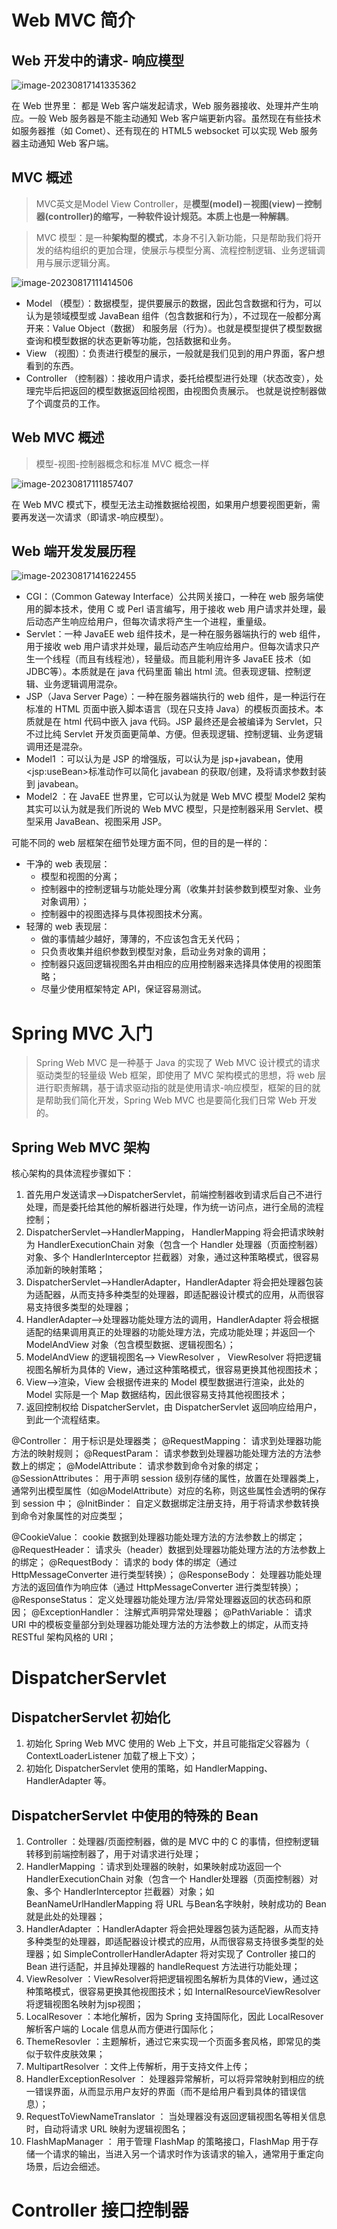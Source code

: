 # Web MVC 简介

##  Web 开发中的请求- 响应模型

![image-20230817141335362](./.pic/image-20230817141335362.png)

在 Web 世界里：
都是 Web 客户端发起请求，Web 服务器接收、处理并产生响应。一般 Web 服务器是不能主动通知 Web 客户端更新内容。虽然现在有些技术如服务器推（如 Comet）、还有现在的 HTML5 websocket 可以实现 Web 服务器主动通知 Web 客户端。

## MVC 概述

> MVC英文是Model View Controller，是**模型(model)－视图(view)－控制器(controller)**的缩写，一种软件设计规范。本质上也是一种**解耦**。

> MVC 模型：是一种**架构型的模式**，本身不引入新功能，只是帮助我们将开发的结构组织的更加合理，使展示与模型分离、流程控制逻辑、业务逻辑调用与展示逻辑分离。

![image-20230817111414506](./.pic/image-20230817111414506.png)

- Model （模型）：数据模型，提供要展示的数据，因此包含数据和行为，可以认为是领域模型或 JavaBean 组件（包含数据和行为），不过现在一般都分离开来：Value Object（数据） 和服务层（行为）。也就是模型提供了模型数据查询和模型数据的状态更新等功能，包括数据和业务。
- View （视图）：负责进行模型的展示，一般就是我们见到的用户界面，客户想看到的东西。
- Controller （控制器）：接收用户请求，委托给模型进行处理（状态改变），处理完毕后把返回的模型数据返回给视图，由视图负责展示。 也就是说控制器做了个调度员的工作。

## Web MVC 概述

> 模型-视图-控制器概念和标准 MVC 概念一样

![image-20230817111857407](./.pic/image-20230817111857407.png)

在 Web MVC 模式下，模型无法主动推数据给视图，如果用户想要视图更新，需要再发送一次请求（即请求-响应模型）。

## Web 端开发发展历程

![image-20230817141622455](./.pic/image-20230817141622455.png)

-  CGI：（Common Gateway Interface）公共网关接口，一种在 web 服务端使用的脚本技术，使用 C 或 Perl 语言编写，用于接收 web 用户请求并处理，最后动态产生响应给用户，但每次请求将产生一个进程，重量级。
- Servlet：一种 JavaEE web 组件技术，是一种在服务器端执行的 web 组件，用于接收 web 用户请求并处理，最后动态产生响应给用户。但每次请求只产生一个线程（而且有线程池），轻量级。而且能利用许多 JavaEE 技术（如 JDBC等）。本质就是在 java 代码里面 输出 html 流。但表现逻辑、控制逻辑、业务逻辑调用混杂。
- JSP（Java Server Page）：一种在服务器端执行的 web 组件，是一种运行在标准的 HTML 页面中嵌入脚本语言（现在只支持 Java）的模板页面技术。本质就是在 html 代码中嵌入 java 代码。JSP 最终还是会被编译为 Servlet，只不过比纯 Servlet 开发页面更简单、方便。但表现逻辑、控制逻辑、业务逻辑调用还是混杂。
- Model1 ：可以认为是 JSP 的增强版，可以认为是 jsp+javabean，使用\<jsp:useBean\>标准动作可以简化 javabean 的获取/创建，及将请求参数封装到 javabean。
-  Model2 ：在 JavaEE 世界里，它可以认为就是 Web MVC 模型
  Model2 架构其实可以认为就是我们所说的 Web MVC 模型，只是控制器采用 Servlet、模型采用 JavaBean、视图采用 JSP。



可能不同的 web 层框架在细节处理方面不同，但的目的是一样的：

- 干净的 web 表现层：
  - 模型和视图的分离；
  - 控制器中的控制逻辑与功能处理分离（收集并封装参数到模型对象、业务对象调用）；
  - 控制器中的视图选择与具体视图技术分离。
- 轻薄的 web 表现层：
  - 做的事情越少越好，薄薄的，不应该包含无关代码；
  - 只负责收集并组织参数到模型对象，启动业务对象的调用；
  - 控制器只返回逻辑视图名并由相应的应用控制器来选择具体使用的视图策略；
  - 尽量少使用框架特定 API，保证容易测试。

# Spring MVC 入门

> Spring Web MVC 是一种基于 Java 的实现了 Web MVC 设计模式的请求驱动类型的轻量级 Web 框架，即使用了 MVC 架构模式的思想，将 web 层进行职责解耦，基于请求驱动指的就是使用请求-响应模型，框架的目的就是帮助我们简化开发，Spring Web MVC 也是要简化我们日常 Web 开发的。

## Spring Web MVC 架构

核心架构的具体流程步骤如下：

1. 首先用户发送请求——>DispatcherServlet，前端控制器收到请求后自己不进行处理，而是委托给其他的解析器进行处理，作为统一访问点，进行全局的流程控制；
2. DispatcherServlet——>HandlerMapping， HandlerMapping 将会把请求映射为 HandlerExecutionChain 对象（包含一个 Handler 处理器（页面控制器）对象、多个 HandlerInterceptor 拦截器）对象，通过这种策略模式，很容易添加新的映射策略；
3. DispatcherServlet——>HandlerAdapter，HandlerAdapter 将会把处理器包装为适配器，从而支持多种类型的处理器，即适配器设计模式的应用，从而很容易支持很多类型的处理器；
4. HandlerAdapter——>处理器功能处理方法的调用，HandlerAdapter 将会根据适配的结果调用真正的处理器的功能处理方法，完成功能处理；并返回一个 ModelAndView 对象（包含模型数据、逻辑视图名）；
5. ModelAndView 的逻辑视图名——> ViewResolver ， ViewResolver 将把逻辑视图名解析为具体的 View，通过这种策略模式，很容易更换其他视图技术；
6. View——>渲染，View 会根据传进来的 Model 模型数据进行渲染，此处的 Model 实际是一个 Map 数据结构，因此很容易支持其他视图技术；
7. 返回控制权给 DispatcherServlet，由 DispatcherServlet 返回响应给用户，到此一个流程结束。



@Controller： 用于标识是处理器类；
@RequestMapping： 请求到处理器功能方法的映射规则；
@RequestParam： 请求参数到处理器功能处理方法的方法参数上的绑定；
@ModelAttribute： 请求参数到命令对象的绑定；
@SessionAttributes： 用于声明 session 级别存储的属性，放置在处理器类上，通常列出模型属性（如@ModelAttribute）对应的名称，则这些属性会透明的保存到 session 中；
@InitBinder： 自定义数据绑定注册支持，用于将请求参数转换到命令对象属性的对应类型；

@CookieValue： cookie 数据到处理器功能处理方法的方法参数上的绑定；
@RequestHeader： 请求头（header）数据到处理器功能处理方法的方法参数上的绑定；
@RequestBody： 请求的 body 体的绑定（通过 HttpMessageConverter 进行类型转换）；
@ResponseBody： 处理器功能处理方法的返回值作为响应体（通过 HttpMessageConverter 进行类型转换）；
@ResponseStatus： 定义处理器功能处理方法/异常处理器返回的状态码和原因；
@ExceptionHandler： 注解式声明异常处理器；
@PathVariable： 请求 URI 中的模板变量部分到处理器功能处理方法的方法参数上的绑定，从而支持 RESTful 架构风格的 URI；



# DispatcherServlet

## DispatcherServlet 初始化

1. 初始化 Spring Web MVC 使用的 Web 上下文，并且可能指定父容器为（ ContextLoaderListener 加载了根上下文）；
2. 初始化 DispatcherServlet 使用的策略，如 HandlerMapping、HandlerAdapter 等。

## DispatcherServlet 中使用的特殊的 Bean

1. Controller ：处理器/页面控制器，做的是 MVC 中的 C 的事情，但控制逻辑转移到前端控制器了，用于对请求进行处理；
2. HandlerMapping ：请求到处理器的映射，如果映射成功返回一个 HandlerExecutionChain 对象（包含一个 Handler处理器（页面控制器）对象、多个 HandlerInterceptor 拦截器）对象；如 BeanNameUrlHandlerMapping 将 URL 与Bean名字映射，映射成功的 Bean 就是此处的处理器；
3. HandlerAdapter ：HandlerAdapter 将会把处理器包装为适配器，从而支持多种类型的处理器，即适配器设计模式的应用，从而很容易支持很多类型的处理器；如 SimpleControllerHandlerAdapter 将对实现了 Controller 接口的Bean 进行适配，并且掉处理器的 handleRequest 方法进行功能处理；
4. ViewResolver ：ViewResolver将把逻辑视图名解析为具体的View，通过这种策略模式，很容易更换其他视图技术；如 InternalResourceViewResolver将逻辑视图名映射为jsp视图；
5. LocalResover ：本地化解析，因为 Spring 支持国际化，因此 LocalResover 解析客户端的 Locale 信息从而方便进行国际化；
6. ThemeResovler ：主题解析，通过它来实现一个页面多套风格，即常见的类似于软件皮肤效果；
7. MultipartResolver ：文件上传解析，用于支持文件上传；
8. HandlerExceptionResolver ： 处理器异常解析，可以将异常映射到相应的统一错误界面，从而显示用户友好的界面（而不是给用户看到具体的错误信息）；
9. RequestToViewNameTranslator ： 当处理器没有返回逻辑视图名等相关信息时，自动将请求 URL 映射为逻辑视图名；
10. FlashMapManager ： 用于管理 FlashMap 的策略接口，FlashMap 用于存储一个请求的输出，当进入另一个请求时作为该请求的输入，通常用于重定向场景，后边会细述。

# Controller 接口控制器

